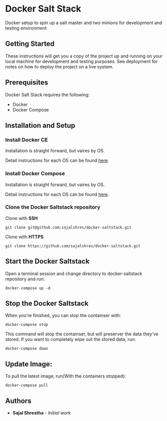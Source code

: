 # Docker Salt Stack

Docker setup to spin up a salt master and two minions for development and testing environment

## Getting Started

These instructions will get you a copy of the project up and running on your local machine for development and testing purposes. See deployment for notes on how to deploy the project on a live system.

## Prerequisites

Docker Salt Stack requires the following:
*	Docker
*   Docker Compose

## Installation and Setup

### Install Docker CE
Installation is straight forward, but vaires by OS.

Detail instructions for each OS can be found [here](https://docs.docker.com/install/).

### Install Docker Compose
Installation is straight forward, but vaires by OS.

Detail instructions for each OS can be found [here](https://docs.docker.com/compose/install/).

### Clone the Docker Saltstack repository

Clone with **SSH**
```
git clone git@github.com:sajalshres/docker-saltstack.git
```

Clone with **HTTPS**
```
git clone https://github.com/sajalshres/docker-saltstack.git
```

## Start the Docker Saltstack
Open a terminal session and change directory to docker-saltstack repository and run:

```
docker-compose up -d
```

## Stop the Docker Saltstack
When you're finished, you can stop the containser with:

```
docker-compose stop
```

This command will stop the containser, but will preserver the data they've stored. If you want to completely wipe out the stored data, run:

```
docker-compose down
```

## Update Image:
To pull the latest image, run(With the containers stopped):

```
docker-compose pull
```

## Authors

* **Sajal Shrestha** - *Initial work*